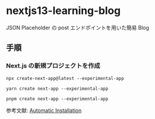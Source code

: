 # nextjs13-learning-blog

JSON Placeholder の post エンドポイントを用いた簡易 Blog

## 手順

### Next.js の新規プロジェクトを作成

```shell
npx create-next-app@latest --experimental-app

yarn create next-app --experimental-app

pnpm create next-app --experimental-app
```

参考文献: [Automatic Installation](https://beta.nextjs.org/docs/getting-started#automatic-installation)